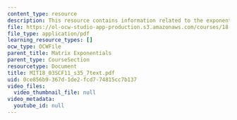 ```yaml
---
content_type: resource
description: This resource contains information related to the exponential matrix.
file: https://ol-ocw-studio-app-production.s3.amazonaws.com/courses/18-03sc-differential-equations-fall-2011/0ce856b9367d1de2fcd774815cc7b137_MIT18_03SCF11_s35_7text.pdf
file_type: application/pdf
learning_resource_types: []
ocw_type: OCWFile
parent_title: Matrix Exponentials
parent_type: CourseSection
resourcetype: Document
title: MIT18_03SCF11_s35_7text.pdf
uid: 0ce856b9-367d-1de2-fcd7-74815cc7b137
video_files:
  video_thumbnail_file: null
video_metadata:
  youtube_id: null
---
```

